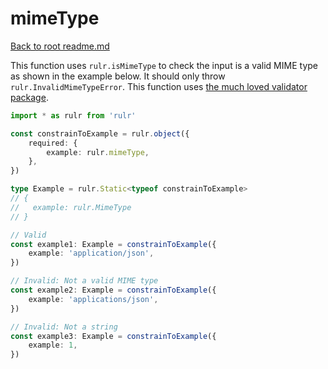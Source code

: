 # mimeType

[Back to root readme.md](../../../readme.md)

This function uses `rulr.isMimeType` to check the input is a valid MIME type as shown in the example below. It should only throw `rulr.InvalidMimeTypeError`. This function uses [the much loved validator package](https://github.com/validatorjs/validator.js).

```ts
import * as rulr from 'rulr'

const constrainToExample = rulr.object({
	required: {
		example: rulr.mimeType,
	},
})

type Example = rulr.Static<typeof constrainToExample>
// {
//   example: rulr.MimeType
// }

// Valid
const example1: Example = constrainToExample({
	example: 'application/json',
})

// Invalid: Not a valid MIME type
const example2: Example = constrainToExample({
	example: 'applications/json',
})

// Invalid: Not a string
const example3: Example = constrainToExample({
	example: 1,
})
```
